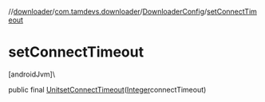 //[downloader](../../../index.md)/[com.tamdevs.downloader](../index.md)/[DownloaderConfig](index.md)/[setConnectTimeout](set-connect-timeout.md)

# setConnectTimeout

[androidJvm]\

public final [Unit](https://kotlinlang.org/api/latest/jvm/stdlib/kotlin/-unit/index.html)[setConnectTimeout](set-connect-timeout.md)([Integer](https://developer.android.com/reference/kotlin/java/lang/Integer.html)connectTimeout)
